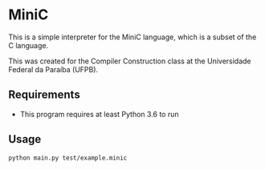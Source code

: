 # MiniC

This is a simple interpreter for the MiniC language, which is a subset of the C language.

This was created for the Compiler Construction class at the Universidade Federal da Paraíba (UFPB).

## Requirements

- This program requires at least Python 3.6 to run

## Usage

```
python main.py test/example.minic
```
